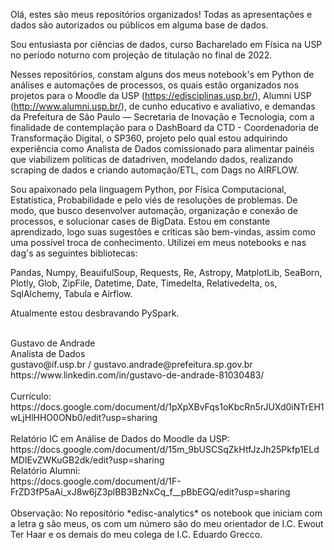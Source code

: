 Olá, estes são meus repositórios organizados! Todas as apresentações e dados são autorizados ou públicos em alguma base de dados.

Sou entusiasta por ciências de dados, curso Bacharelado em Física na USP no período noturno com projeção de titulação no final de 2022.

Nesses repositórios, constam alguns dos meus notebook's em Python de análises e automações de processos, os quais estão organizados nos projetos para o Moodle da USP (https://edisciplinas.usp.br/), Alumni USP (http://www.alumni.usp.br/), de cunho educativo e avaliativo, e demandas da Prefeitura de São Paulo — Secretaria de Inovação e Tecnologia, com a finalidade de contemplação para o DashBoard da CTD - Coordenadoria de Transformação Digital, o  SP360, projeto pelo qual estou adquirindo experiência como Analista de Dados comissionado para alimentar painéis que viabilizem políticas de datadriven, modelando dados, realizando scraping de dados e criando automação/ETL, com Dags no AIRFLOW.

Sou apaixonado pela linguagem Python, por Física Computacional, Estatística, Probabilidade e pelo viés de resoluções de problemas. De modo, que busco desenvolver automação, organização e conexão de processos, e solucionar cases de BigData. 
Estou em constante aprendizado, logo suas sugestões e críticas são bem-vindas, assim como uma possível troca de conhecimento.
Utilizei em meus notebooks e nas dag's as seguintes bibliotecas:

Pandas, Numpy, BeauifulSoup, Requests, Re, Astropy, MatplotLib, SeaBorn, Plotly, Glob, ZipFile, Datetime, Date, Timedelta, Relativedelta, os, SqlAlchemy, Tabula e Airflow.

Atualmente estou desbravando PySpark.

<br>
Gustavo de Andrade<br>
Analista de Dados<br>
gustavo@if.usp.br / gustavo.andrade@prefeitura.sp.gov.br<br>
https://www.linkedin.com/in/gustavo-de-andrade-81030483/ <br><br>
Currículo: <br> https://docs.google.com/document/d/1pXpXBvFqs1oKbcRn5rJUXd0iNTrEH1wLjHlHHO0ONb0/edit?usp=sharing
<br>
<br>
Relatório IC em Análise de Dados do Moodle da USP:<br>
https://docs.google.com/document/d/15m_9bUSCSqZkHtfJzJh25Pkfp1ELdMDIEvZWKuGB2dk/edit?usp=sharing
<br>
Relatório Alumni: <br>
https://docs.google.com/document/d/1F-FrZD3fP5aAi_xJ8w6jZ3plBB3BzNxCq_f__pBbEGQ/edit?usp=sharing
<br>
<br>
Observação: No repositório *edisc-analytics* os notebook que iniciam com a letra g são meus, os com um número são do meu orientador de I.C. Ewout Ter Haar e os demais do meu colega de I.C. Eduardo Grecco.

